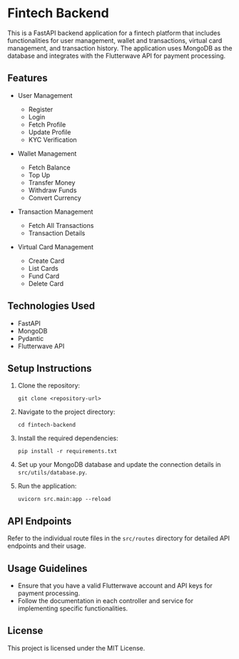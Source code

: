 # Fintech Backend

This is a FastAPI backend application for a fintech platform that includes functionalities for user management, wallet and transactions, virtual card management, and transaction history. The application uses MongoDB as the database and integrates with the Flutterwave API for payment processing.

## Features

- User Management
  - Register
  - Login
  - Fetch Profile
  - Update Profile
  - KYC Verification

- Wallet Management
  - Fetch Balance
  - Top Up
  - Transfer Money
  - Withdraw Funds
  - Convert Currency

- Transaction Management
  - Fetch All Transactions
  - Transaction Details

- Virtual Card Management
  - Create Card
  - List Cards
  - Fund Card
  - Delete Card

## Technologies Used

- FastAPI
- MongoDB
- Pydantic
- Flutterwave API

## Setup Instructions

1. Clone the repository:
   ```
   git clone <repository-url>
   ```

2. Navigate to the project directory:
   ```
   cd fintech-backend
   ```

3. Install the required dependencies:
   ```
   pip install -r requirements.txt
   ```

4. Set up your MongoDB database and update the connection details in `src/utils/database.py`.

5. Run the application:
   ```
   uvicorn src.main:app --reload
   ```

## API Endpoints

Refer to the individual route files in the `src/routes` directory for detailed API endpoints and their usage.

## Usage Guidelines

- Ensure that you have a valid Flutterwave account and API keys for payment processing.
- Follow the documentation in each controller and service for implementing specific functionalities.

## License

This project is licensed under the MIT License.